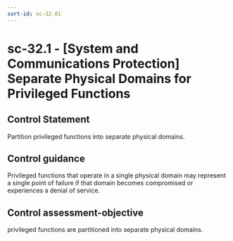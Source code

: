 ```yaml
---
sort-id: sc-32.01
---
```


# sc-32.1 - \[System and Communications Protection\] Separate Physical Domains for Privileged Functions

## Control Statement

Partition privileged functions into separate physical domains.

## Control guidance

Privileged functions that operate in a single physical domain may represent a single point of failure if that domain becomes compromised or experiences a denial of service.

## Control assessment-objective

privileged functions are partitioned into separate physical domains.
